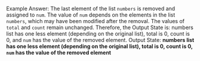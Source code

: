 Example Answer:
The last element of the list `numbers` is removed and assigned to `num`. The value of `num` depends on the elements in the list `numbers`, which may have been modified after the removal. The values of `total` and `count` remain unchanged. Therefore, the Output State is: numbers list has one less element (depending on the original list), total is 0, count is 0, and `num` has the value of the removed element.
Output State: **numbers list has one less element (depending on the original list), total is 0, count is 0, `num` has the value of the removed element**
